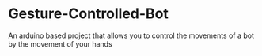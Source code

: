# Gesture-Controlled-Bot
An arduino based project that allows you to control the movements of a bot by the movement of your hands
